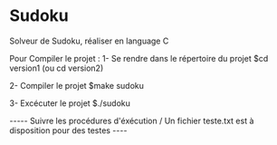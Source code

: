# Sudoku
Solveur de Sudoku, réaliser en language C

Pour Compiler le projet :
1- Se rendre dans le répertoire du projet 
$cd version1 (ou cd version2)  

2- Compiler le projet 
$make sudoku  

3- Excécuter le projet
$./sudoku

----- Suivre les procédures d'éxécution / Un fichier teste.txt est à disposition pour des testes ----
